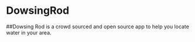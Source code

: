 # DowsingRod

##Dowsing Rod is a crowd sourced and open source app to help you locate water in your area.
